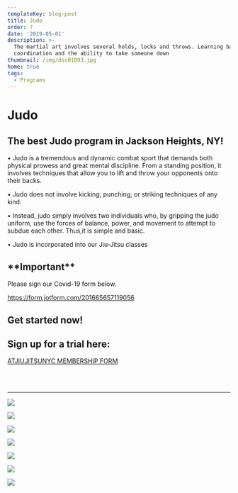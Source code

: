 ```yaml
---
templateKey: blog-post
title: Judo
order: 7
date: '2019-05-01'
description: >-
  The martial art involves several holds, locks and throws. Learning balance,
  coordination and the ability to take someone down
thumbnail: /img/dsc01093.jpg
home: true
tags:
  - Programs
---
```

# Judo

## The best Judo program in Jackson Heights, NY!

• Judo is a tremendous and dynamic combat sport that demands both physical prowess and great mental discipline. From a standing position, it involves techniques that allow you to lift and throw your opponents onto their backs.

• Judo does not involve kicking, punching, or striking techniques of any kind.

• Instead, judo simply involves two individuals who, by gripping the judo uniform, use the forces of balance, power, and movement to attempt to subdue each other. Thus,it is simple and basic.

• Judo is incorporated into our Jiu-Jitsu classes

## **\*\*Important\*\***

Please sign our Covid-19 form below.

<https://form.jotform.com/201665657119056>


## Get started now!

## Sign up for a trial here:

<a
            href="javascript:void(
        window.open(
          'https://form.jotform.com/atjiujitsudev/studio-membership',
          'blank',
          'scrollbars=yes,
          toolbar=no,
          width=700,
          height=500'
        )
      )
    "
          >
ATJIUJITSUNYC MEMBERSHIP FORM
</a>

<br>

<br>

- - -

![](/img/dsc01818.jpg)

![](/img/dsc04014.jpg)

![](/img/dsc01843.jpg)

![](/img/dsc01847.jpg)

![](/img/dsc06792.jpg)

![](/img/dsc01901.jpg)

![](/img/dsc01903.jpg)

